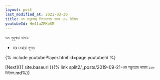 ```yaml
---
layout: post
last_modified_at: 2021-03-30
title: ওম চানুরআন্ধ্র নিসওদানায় নামায ১০৮ টাইমস
youtubeId: He41uZFKbSM
---
```

 
 
 ওম সুমুখযা নামায  
 
 -  যার চেহারা সুন্দর 
 
  
 
  
 
 
 
 
 
 


{% include youtubePlayer.html id=page.youtubeId %}
 
[Next]({{ site.baseurl }}{% link  split2/_posts/2019-09-21-ওম অচ্যুতায় নামায  ১০৮ টাইমস.md%})
 

